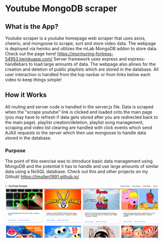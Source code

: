 # Youtube MongoDB scraper

## What is the App?

Youtube scraper is a youtube homepage web scraper that uses axios, cheerio, and mongoose to scrape, sort and store video data. The webpage is deployed via heroku and utilizes  the mLab MongoDB addon to store data. Check out the page here! https://murmuring-fortress-54953.herokuapp.com/ Server framework uses express and express-handlebars to load large amounts of data. The webpage also allows for the creation and deletion of public playlists which are stored in the database. All user interaction is handled from the top navbar or from links below each video to keep things simple!

## How it Works

All routing and server code is handled in the server.js file. Data is scraped when the "scrape youtube" link is clicked and loaded onto the main page (you may have to refresh if data gets stored after you are redirected back to the main page). playlist creation/deletion, playlist song management, scraping and video list clearing are handled with click events which send AJAX requests to the server which then use mongoose to handle data stored in the database. 

### Purpose

The point of this exercise was to introduce basic data management using MongoDB and the potential it has to handle and use large amounts of similar data using a NoSQL database. Check out this and other projects on my Github! https://tmullen1991.github.io/

![Alt Text](readme_images/homepage.png)

